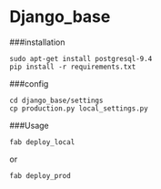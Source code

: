 # Django_base

###installation
```
sudo apt-get install postgresql-9.4
pip install -r requirements.txt
```

###config
```
cd django_base/settings
cp production.py local_settings.py
```

###Usage
```
fab deploy_local
```
or 
```
fab deploy_prod
```
